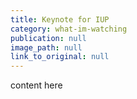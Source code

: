 ```yaml
---
title: Keynote for IUP
category: what-im-watching
publication: null
image_path: null
link_to_original: null
---
```

content here